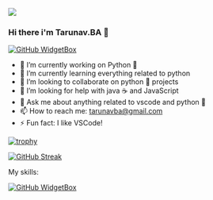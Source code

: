 ![](https://komarev.com/ghpvc/?username=TarunavBA&style=flat-square)

### Hi there  i'm Tarunav.BA 👋

[![GitHub WidgetBox](https://github-widgetbox.vercel.app/api/profile?username=TarunavBA&data=followers,repositories,stars,commits)](https://github.com/TarunavBa)


- 🔭 I’m currently working on Python 🐍
- 🌱 I’m currently learning everything related to python
- 👯 I’m looking to collaborate on python 🐍 projects
- 🤔 I’m looking for help with java ☕ and JavaScript
- 💬 Ask me about anything related to vscode and python 🐍
- 📫 How to reach me: tarunavba@gmail.com
- ⚡ Fun fact: I like VSCode! 

[![trophy](https://github-profile-trophy.vercel.app/?username=TarunavBA&theme=onedark)](https://github.com/TarunavBA)

[![GitHub Streak](http://github-readme-streak-stats.herokuapp.com?user=TarunavBA&theme=flag-india)](https://git.io/streak-stats)

My skills:

[![GitHub WidgetBox](https://github-widgetbox.vercel.app/api/skills?languages=python,html,css,mysql)](https://github.com/Jurredr/github-widgetbox)

